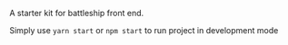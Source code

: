 A starter kit for battleship front end.

Simply use `yarn start` or `npm start` to run project in development mode